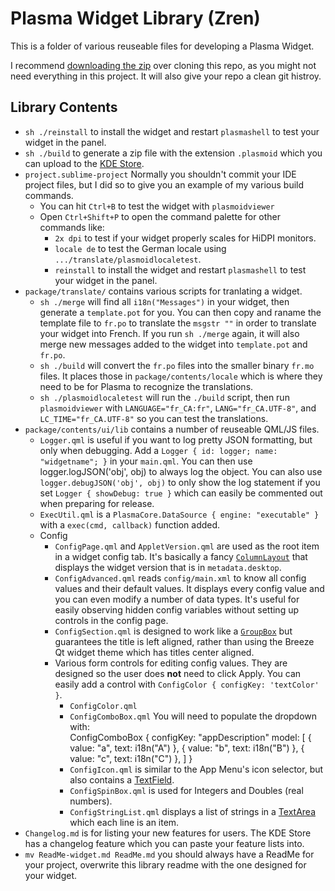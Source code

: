# Plasma Widget Library (Zren)

This is a folder of various reuseable files for developing a Plasma Widget.

I recommend [downloading the zip](https://github.com/Zren/plasma-applet-lib/archive/master.zip) over cloning this repo, as you might not need everything in this project. It will also give your repo a clean git histroy.

## Library Contents

* `sh ./reinstall` to install the widget and restart `plasmashell` to test your widget in the panel.
* `sh ./build` to generate a zip file with the extension `.plasmoid` which you can upload to the [KDE Store](https://store.kde.org).
* `project.sublime-project` Normally you shouldn't commit your IDE project files, but I did so to give you an example of my various build commands.
	* You can hit `Ctrl+B` to test the widget with `plasmoidviewer`
	* Open `Ctrl+Shift+P` to open the command palette for other commands like:
		* `2x dpi` to test if your widget properly scales for HiDPI monitors.
		* `locale de` to test the German locale using `.../translate/plasmoidlocaletest`.
		* `reinstall` to install the widget and restart `plasmashell` to test your widget in the panel.
* `package/translate/` contains various scripts for tranlating a widget.
	* `sh ./merge` will find all `i18n("Messages")` in your widget, then generate a `template.pot` for you. You can then copy and raname the template file to `fr.po` to translate the `msgstr ""` in order to translate your widget into French. If you run `sh ./merge` again, it will also merge new messages added to the widget into `template.pot` and `fr.po`.
	* `sh ./build` will convert the `fr.po` files into the smaller binary `fr.mo` files. It places those in `package/contents/locale` which is where they need to be for Plasma to recognize the translations.
	* `sh ./plasmoidlocaletest` will run the `./build` script, then run `plasmoidviewer` with `LANGUAGE="fr_CA:fr"`, `LANG="fr_CA.UTF-8"`, and `LC_TIME="fr_CA.UTF-8"` so you can test the translations.
* `package/contents/ui/lib` contains a number of reuseable QML/JS files.
	* `Logger.qml` is useful if you want to log pretty JSON formatting, but only when debugging. Add a `Logger { id: logger; name: "widgetname"; }` in your `main.qml`. You can then use logger.logJSON('obj', obj) to always log the object. You can also use `logger.debugJSON('obj', obj)` to only show the log statement if you set `Logger { showDebug: true }` which can easily be commented out when preparing for release.
	* `ExecUtil.qml` is a `PlasmaCore.DataSource { engine: "executable" }` with a `exec(cmd, callback)` function added.
	* Config
		* `ConfigPage.qml` and `AppletVersion.qml` are used as the root item in a widget config tab. It's basically a fancy [`ColumnLayout`](https://doc.qt.io/qt-5/qml-qtquick-layouts-columnlayout.html) that displays the widget version that is in `metadata.desktop`.
		* `ConfigAdvanced.qml` reads `config/main.xml` to know all config values and their default values. It displays every config value and you can even modify a number of data types. It's useful for easily observing hidden config variables without setting up controls in the config page.
		* `ConfigSection.qml` is designed to work like a [`GroupBox`](https://doc.qt.io/qt-5/qml-qtquick-controls-groupbox.html) but guarantees the title is left aligned, rather than using the Breeze Qt widget theme which has titles center aligned.
		* Various form controls for editing config values. They are designed so the user does **not** need to click Apply. You can easily add a control with `ConfigColor { configKey: 'textColor' }`.
			* `ConfigColor.qml`
			* `ConfigComboBox.qml` You will need to populate the dropdown with:  
					ConfigComboBox {
						configKey: "appDescription"
						model: [
							{ value: "a", text: i18n("A") },
							{ value: "b", text: i18n("B") },
							{ value: "c", text: i18n("C") },
						]
					}
			* `ConfigIcon.qml` is similar to the App Menu's icon selector, but also contains a [TextField](https://doc.qt.io/qt-5/qml-qtquick-controls-textfield.html).
			* `ConfigSpinBox.qml` is used for Integers and Doubles (real numbers).
			* `ConfigStringList.qml` displays a list of strings in a [TextArea](https://doc.qt.io/qt-5/qml-qtquick-controls-textarea.html) which each line is an item.
* `Changelog.md` is for listing your new features for users. The KDE Store has a changelog feature which you can paste your feature lists into.
* `mv ReadMe-widget.md ReadMe.md` you should always have a ReadMe for your project, overwrite this library readme with the one designed for your widget.
